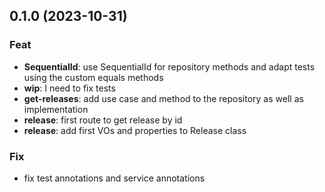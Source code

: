 ## 0.1.0 (2023-10-31)

### Feat

- **SequentialId**: use SequentialId for repository methods and adapt tests using the custom equals methods
- **wip**: I need to fix tests
- **get-releases**: add use case and method to the repository as well as implementation
- **release**: first route to get release by id
- **release**: add first VOs and properties to Release class

### Fix

- fix test annotations and service annotations
